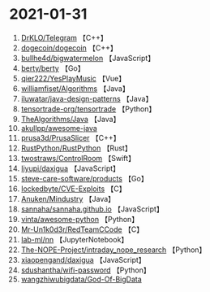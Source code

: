 # 2021-01-31

1. [DrKLO/Telegram](https://github.com/DrKLO/Telegram) 【C++】
2. [dogecoin/dogecoin](https://github.com/dogecoin/dogecoin) 【C++】
3. [bullhe4d/bigwatermelon](https://github.com/bullhe4d/bigwatermelon) 【JavaScript】
4. [berty/berty](https://github.com/berty/berty) 【Go】
5. [qier222/YesPlayMusic](https://github.com/qier222/YesPlayMusic) 【Vue】
6. [williamfiset/Algorithms](https://github.com/williamfiset/Algorithms) 【Java】
7. [iluwatar/java-design-patterns](https://github.com/iluwatar/java-design-patterns) 【Java】
8. [tensortrade-org/tensortrade](https://github.com/tensortrade-org/tensortrade) 【Python】
9. [TheAlgorithms/Java](https://github.com/TheAlgorithms/Java) 【Java】
10. [akullpp/awesome-java](https://github.com/akullpp/awesome-java) 
11. [prusa3d/PrusaSlicer](https://github.com/prusa3d/PrusaSlicer) 【C++】
12. [RustPython/RustPython](https://github.com/RustPython/RustPython) 【Rust】
13. [twostraws/ControlRoom](https://github.com/twostraws/ControlRoom) 【Swift】
14. [liyupi/daxigua](https://github.com/liyupi/daxigua) 【JavaScript】
15. [steve-care-software/products](https://github.com/steve-care-software/products) 【Go】
16. [lockedbyte/CVE-Exploits](https://github.com/lockedbyte/CVE-Exploits) 【C】
17. [Anuken/Mindustry](https://github.com/Anuken/Mindustry) 【Java】
18. [sannaha/sannaha.github.io](https://github.com/sannaha/sannaha.github.io) 【JavaScript】
19. [vinta/awesome-python](https://github.com/vinta/awesome-python) 【Python】
20. [Mr-Un1k0d3r/RedTeamCCode](https://github.com/Mr-Un1k0d3r/RedTeamCCode) 【C】
21. [lab-ml/nn](https://github.com/lab-ml/nn) 【JupyterNotebook】
22. [The-NOPE-Project/intraday_nope_research](https://github.com/The-NOPE-Project/intraday_nope_research) 【Python】
23. [xiaopengand/daxigua](https://github.com/xiaopengand/daxigua) 【JavaScript】
24. [sdushantha/wifi-password](https://github.com/sdushantha/wifi-password) 【Python】
25. [wangzhiwubigdata/God-Of-BigData](https://github.com/wangzhiwubigdata/God-Of-BigData) 
